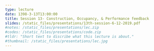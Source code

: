 ```yaml
---
type: lecture
date: 1398-3-13T13:00:00
title: Session 13- Construction, Occupancy, & Performance feedback
slides: /static_files/presentations/13th-session-6-12-2019.pdf
#notes: /static_files/presentations/lec.zip
#codes: /static_files/presentations/code.zip
#tldr: "Short text to discribe what this lecture is about."
#thumbnail: /static_files/presentations/lec.jpg
---
```

